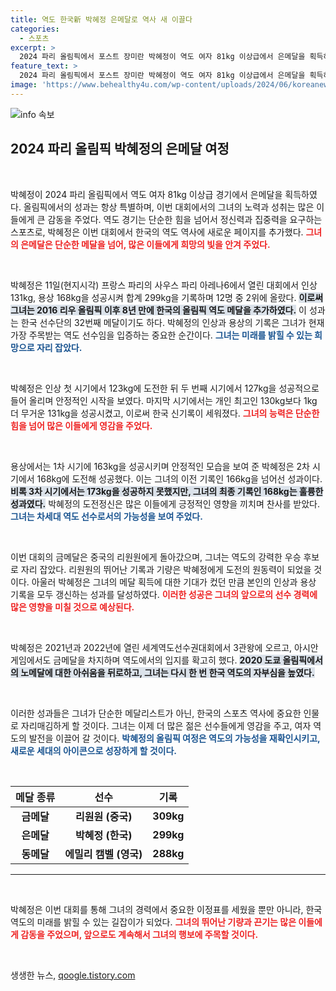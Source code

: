 ```yaml
---
title: 역도 한국新 박혜정 은메달로 역사 새 이끌다
categories:
  - 스포츠
excerpt: >
  2024 파리 올림픽에서 포스트 장미란 박혜정이 역도 여자 81kg 이상급에서 은메달을 획득하며 한국 역도의 새로운 역사를 썼다. 인상 131kg, 용상 168kg을 기록하며 한국 선수단에 32번째 메달을 안겼다.
feature_text: >
  2024 파리 올림픽에서 포스트 장미란 박혜정이 역도 여자 81kg 이상급에서 은메달을 획득하며 한국 역도의 새로운 역사를 썼다. 인상 131kg, 용상 168kg을 기록하며 한국 선수단에 32번째 메달을 안겼다.
image: 'https://www.behealthy4u.com/wp-content/uploads/2024/06/koreanews.jpg'
---
```


<p><img src="https://www.behealthy4u.com/wp-content/uploads/2024/06/koreanews.jpg" alt="info 속보" /></p>

<h2 data-ke-size="size26">2024 파리 올림픽 박혜정의 은메달 여정</h2>

<p data-ke-size="size16">&nbsp;</p>

<p>박혜정이 2024 파리 올림픽에서 역도 여자 81kg 이상급 경기에서 은메달을 획득하였다. 올림픽에서의 성과는 항상 특별하며, 이번 대회에서의 그녀의 노력과 성취는 많은 이들에게 큰 감동을 주었다. 역도 경기는 단순한 힘을 넘어서 정신력과 집중력을 요구하는 스포츠로, 박혜정은 이번 대회에서 한국의 역도 역사에 새로운 페이지를 추가했다. <b><span style="color: #ee2323;">그녀의 은메달은 단순한 메달을 넘어, 많은 이들에게 희망의 빛을 안겨 주었다.</span></b> </p>

<p data-ke-size="size16">&nbsp;</p>

<p>박혜정은 11일(현지시각) 프랑스 파리의 사우스 파리 아레나6에서 열린 대회에서 인상 131kg, 용상 168kg을 성공시켜 합계 299kg을 기록하며 12명 중 2위에 올랐다. <b><span style="background-color: #21538527;">이로써 그녀는 2016 리우 올림픽 이후 8년 만에 한국의 올림픽 역도 메달을 추가하였다.</span></b> 이 성과는 한국 선수단의 32번째 메달이기도 하다. 박혜정의 인상과 용상의 기록은 그녀가 현재 가장 주목받는 역도 선수임을 입증하는 중요한 순간이다. <b><span style="color: #1a5490;">그녀는 미래를 밝힐 수 있는 희망으로 자리 잡았다.</span></b></p>

<p data-ke-size="size16">&nbsp;</p>

<p>박혜정은 인상 첫 시기에서 123kg에 도전한 뒤 두 번째 시기에서 127kg을 성공적으로 들어 올리며 안정적인 시작을 보였다. 마지막 시기에서는 개인 최고인 130kg보다 1kg 더 무거운 131kg을 성공시켰고, 이로써 한국 신기록이 세워졌다. <b><span style="color: #ee2323;">그녀의 능력은 단순한 힘을 넘어 많은 이들에게 영감을 주었다.</span></b> </p>

<p data-ke-size="size16">&nbsp;</p>

<p>용상에서는 1차 시기에 163kg을 성공시키며 안정적인 모습을 보여 준 박혜정은 2차 시기에서 168kg에 도전해 성공했다. 이는 그녀의 이전 기록인 166kg을 넘어선 성과이다. <b><span style="background-color: #21538527;">비록 3차 시기에서는 173kg을 성공하지 못했지만, 그녀의 최종 기록인 168kg는 훌륭한 성과였다.</span></b> 박혜정의 도전정신은 많은 이들에게 긍정적인 영향을 끼치며 찬사를 받았다. <b><span style="color: #1a5490;">그녀는 차세대 역도 선수로서의 가능성을 보여 주었다.</span></b></p>

<p data-ke-size="size16">&nbsp;</p>

<p>이번 대회의 금메달은 중국의 리원원에게 돌아갔으며, 그녀는 역도의 강력한 우승 후보로 자리 잡았다. 리원원의 뛰어난 기록과 기량은 박혜정에게 도전의 원동력이 되었을 것이다. 아울러 박혜정은 그녀의 메달 획득에 대한 기대가 컸던 만큼 본인의 인상과 용상 기록을 모두 갱신하는 성과를 달성하였다. <b><span style="color: #ee2323;">이러한 성공은 그녀의 앞으로의 선수 경력에 많은 영향을 미칠 것으로 예상된다.</span></b></p>

<p data-ke-size="size16">&nbsp;</p>

<p>박혜정은 2021년과 2022년에 열린 세계역도선수권대회에서 3관왕에 오르고, 아시안게임에서도 금메달을 차지하며 역도에서의 입지를 확고히 했다. <b><span style="background-color: #21538527;">2020 도쿄 올림픽에서의 노메달에 대한 아쉬움을 뒤로하고, 그녀는 다시 한 번 한국 역도의 자부심을 높였다.</span></b> </p>

<p data-ke-size="size16">&nbsp;</p>

<p>이러한 성과들은 그녀가 단순한 메달리스트가 아닌, 한국의 스포츠 역사에 중요한 인물로 자리매김하게 할 것이다. 그녀는 이제 더 많은 젊은 선수들에게 영감을 주고, 여자 역도의 발전을 이끌어 갈 것이다. <b><span style="color: #1a5490;">박혜정의 올림픽 여정은 역도의 가능성을 재확인시키고, 새로운 세대의 아이콘으로 성장하게 할 것이다.</span></b></p>

<p data-ke-size="size16">&nbsp;</p>

<table>
  <thead>
    <tr>
      <th style="text-align: center;">메달 종류</th>
      <th style="text-align: center;">선수</th>
      <th style="text-align: center;">기록</th>
    </tr>
  </thead>
  <tbody>
    <tr>
      <td style="text-align: center; height: 17px;"><b>금메달</b></td>
      <td style="text-align: center; height: 17px;"><b>리원원 (중국)</b></td>
      <td style="text-align: center; height: 17px;"><b>309kg</b></td>
    </tr>
    <tr>
      <td style="text-align: center; height: 17px;"><b>은메달</b></td>
      <td style="text-align: center; height: 17px;"><b>박혜정 (한국)</b></td>
      <td style="text-align: center; height: 17px;"><b>299kg</b></td>
    </tr>
    <tr>
      <td style="text-align: center; height: 17px;"><b>동메달</b></td>
      <td style="text-align: center; height: 17px;"><b>에밀리 캠벨 (영국)</b></td>
      <td style="text-align: center; height: 17px;"><b>288kg</b></td>
    </tr>
  </tbody>
</table>

<hr>

<p data-ke-size="size16">&nbsp;</p> 

<p>박혜정은 이번 대회를 통해 그녀의 경력에서 중요한 이정표를 세웠을 뿐만 아니라, 한국 역도의 미래를 밝힐 수 있는 길잡이가 되었다. <b><span style="color: #ee2323;">그녀의 뛰어난 기량과 끈기는 많은 이들에게 감동을 주었으며, 앞으로도 계속해서 그녀의 행보에 주목할 것이다.</span></b> </p>

<p data-ke-size="size16">&nbsp;</p>
생생한 뉴스, <a href="https://qoogle.tistory.com" rel="dofollow">qoogle.tistory.com</a>


